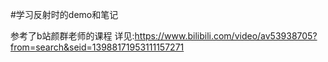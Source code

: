 #学习反射时的demo和笔记

参考了b站颜群老师的课程
详见:https://www.bilibili.com/video/av53938705?from=search&seid=13988171953111157271

